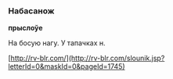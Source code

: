 ### Набасанож
**прыслоўе**

На босую нагу. У тапачках н.

<a rel="author">[http://rv-blr.com/](http://rv-blr.com/slounik.jsp?letterId=0&maskId=0&pageId=1745)</a>
